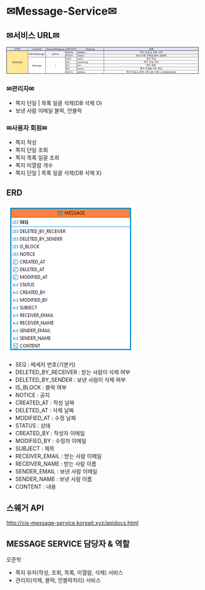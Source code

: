 # ✉Message-Service✉

## ✉서비스 URL✉
![img.png](img.png)

### ✉관리자✉
- 쪽지 단일 | 목록 일괄 삭제(DB 삭제 O)
- 보낸 사람 이메일 블락, 언블락

### ✉사용자 회원✉
- 쪽지 작성
- 쪽지 단일 조회
- 쪽지 목록 일괄 조회
- 쪽지 미열람 개수
- 쪽지 단일 | 목록 일괄 삭제(DB 삭제 X)

## ERD
![MSA_PROJECT-MESSAGE.png](MSA_PROJECT-MESSAGE.png)

- SEQ : 메세지 번호(기본키)
- DELETED_BY_RECEIVER : 받는 사람이 삭제 여부
- DELETED_BY_SENDER : 보낸 사람이 삭제 여부
- IS_BLOCK : 블락 여부
- NOTICE : 공지
- CREATED_AT : 작성 날짜
- DELETED_AT : 삭제 날짜
- MODIFIED_AT : 수정 날짜
- STATUS : 상태
- CREATED_BY : 작성자 이메일
- MODIFIED_BY : 수정자 이메일
- SUBJECT : 제목
- RECEIVER_EMAIL : 받는 사람 이메일
- RECEIVER_NAME : 받는 사람 이름
- SENDER_EMAIL : 보낸 사람 이메일
- SENDER_NAME : 보낸 사람 이름
- CONTENT : 내용

## 스웨거 API
http://cis-message-service.koreait.xyz/apidocs.html

## MESSAGE SERVICE 담당자 & 역할
오준학
- 쪽지 유저(작성, 조회, 목록, 미열람, 삭제) 서비스
- 관리자(삭제, 블락, 언블락처리) 서비스
